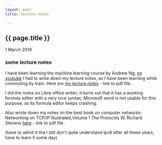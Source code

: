 ```yaml
---
layout: post
title: lecture notes

---
```


{{ page.title }}
----------------

<p class="publish_date">
1 March 2019
</p>

### some lecture notes

I have been learning the machine learning course by Andrew Ng; [on youtube](https://www.youtube.com/watch?v=PPLop4L2eGk&list=PLLssT5z_DsK-h9vYZkQkYNWcItqhlRJLN)
I had to write down my lecture notes, as I have been learning while commuting by train. Here are [my lecture notes](https://github.com/MoserMichael/cstuff/releases/download/0%3B01/ml-pdf.pdf) - link to pdf file.

I did the notes on Libre office writer; it turns out that it has a working formula editor with a very nice syntax; Microsoft word is not usable for this purpose, as its formula editor keeps crashing.


Also wrote down my notes on the best book on computer networks: Networking on TCP/IP Illustrated,Volume 1 The Protocols W. Richard Stevens [here](https://github.com/MoserMichael/cstuff/releases/download/0%3B01/stevens-protocols-notes.pdf) - link to pdf file.

(have to admit it tha I still don't quite understand ipv6 after all these years, have to learn it some day)




